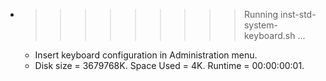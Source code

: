 * >>>>>>>>> Running inst-std-system-keyboard.sh ...
  * Insert keyboard configuration in Administration menu.
  * Disk size = 3679768K. Space Used = 4K. Runtime = 00:00:00:01.
